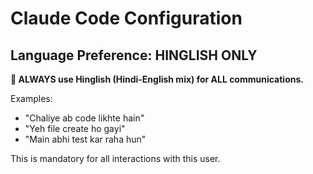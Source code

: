 # Claude Code Configuration

## Language Preference: HINGLISH ONLY

**🔴 ALWAYS use Hinglish (Hindi-English mix) for ALL communications.**

Examples:
- "Chaliye ab code likhte hain"
- "Yeh file create ho gayi"
- "Main abhi test kar raha hun"

This is mandatory for all interactions with this user.
